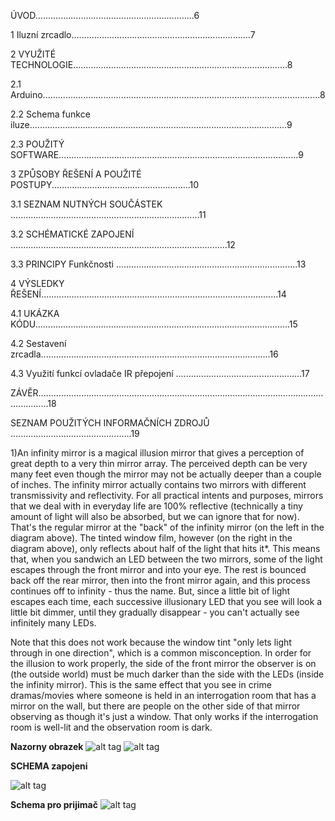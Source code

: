 ÚVOD...............................................................6

1 Iluzní zrcadlo.......................................................................7

2 VYUŽITÉ TECHNOLOGIE.....................................................................................8

2.1 Arduino..............................................................................................................8

2.2 Schema funkce iluze......................................................................................................9

2.3 POUŽITÝ SOFTWARE...............................................................................................9

3 ZPŮSOBY ŘEŠENÍ A POUŽITÉ POSTUPY.......................................................10

3.1 SEZNAM NUTNÝCH SOUČÁSTEK ...........................................................................11

3.2 SCHÉMATICKÉ ZAPOJENÍ ......................................................................................12

3.3 PRINCIPY Funkčnosti ........................................................................13

4 VÝSLEDKY ŘEŠENÍ..............................................................................................14

4.1 UKÁZKA KÓDU.....................................................................................................15

4.2 Sestavení zrcadla...........................................................................................16

4.3 Využití funkcí ovladače IR přepojení ..................................................17

ZÁVĚR................................................................................................................................18

SEZNAM POUŽITÝCH INFORMAČNÍCH ZDROJŮ ................................................19


1)An infinity mirror is a magical illusion mirror that gives a perception of great depth to a very thin mirror array. 
The perceived depth can be very many feet even though the mirror may not be actually deeper than a couple of inches.
The infinity mirror actually contains two mirrors with different  transmissivity and reflectivity. For all practical intents and purposes, mirrors that we deal with in everyday life are 100% reflective (technically a tiny amount of light will also be absorbed, but we can ignore that for now). That's the regular mirror at the "back" of the infinity mirror (on the left in the diagram above). The tinted window film, however (on the right in the diagram above), only reflects about half of the light that hits it*. This means that, when you sandwich an LED between the two mirrors, some of the light escapes through the front mirror and into your eye. The rest is bounced back off the rear mirror, then into the front mirror again, and this process continues off to infinity - thus the name. But, since a little bit of light escapes each time, each successive illusionary LED that you see will look a little bit dimmer, until they gradually disappear - you can't actually see infinitely many LEDs.

Note that this does not work because the window tint "only lets light through in one direction", which is a common misconception. In order for the illusion to work properly, the side of the front mirror the observer is on (the outside world) must be much darker than the side with the LEDs (inside the infinity mirror). This is the same effect that you see in crime dramas/movies where someone is held in an interrogation room that has a mirror on the wall, but there are people on the other side of that mirror observing as though it's just a window. That only works if the interrogation room is well-lit and the observation room is dark.

__Nazorny obrazek__
![alt tag](https://cdn.instructables.com/FQ0/TOIZ/HKVLJXM2/FQ0TOIZHKVLJXM2.MEDIUM.jpg?width=614)
![alt tag](https://cdn.instructables.com/FR4/L0IN/HKVL7G8A/FR4L0INHKVL7G8A.MEDIUM.jpg?width=614)


__SCHEMA zapojeni__

![alt tag](http://www.decoraport.ca/media/wysiwyg/Blog/p6.jpg)



__Schema pro prijimač__
![alt tag](https://cdn.sparkfun.com/assets/f/1/7/6/7/524b4959757b7f456d8b4568.png)
